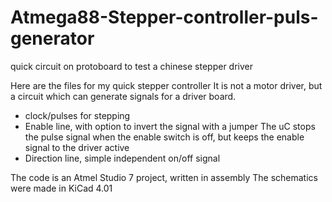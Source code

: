 # Atmega88-Stepper-controller-puls-generator
quick circuit on protoboard to test a chinese stepper driver

Here are the files for my quick stepper controller
It is not a motor driver, but a circuit which can generate signals for a driver board.
- clock/pulses for stepping
- Enable line, with option to invert the signal with a jumper
  The uC stops the pulse signal when the enable switch is off, but keeps the enable signal to the driver active
- Direction line, simple independent on/off signal
 
The code is an Atmel Studio 7 project, written in assembly
The schematics were made in KiCad 4.01





